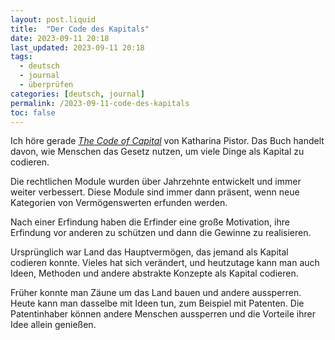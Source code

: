 ```yaml
---
layout: post.liquid
title:  "Der Code des Kapitals"
date: 2023-09-11 20:18
last_updated: 2023-09-11 20:18
tags:
  - deutsch
  - journal
  - überprüfen
categories: [deutsch, journal]
permalink: /2023-09-11-code-des-kapitals
toc: false
---
```


Ich höre gerade *[The Code of Capital](https://www.audible.com/pd/The-Code-of-Capital-Audiobook/1541431898)* von Katharina Pistor. Das Buch
handelt davon, wie Menschen das Gesetz nutzen, um viele Dinge als
Kapital zu codieren.

Die rechtlichen Module wurden über Jahrzehnte entwickelt und immer
weiter verbessert. Diese Module sind immer dann präsent, wenn neue
Kategorien von Vermögenswerten erfunden werden.

Nach einer Erfindung haben die Erfinder eine große Motivation, ihre
Erfindung vor anderen zu schützen und dann die Gewinne zu
realisieren.

Ursprünglich war Land das Hauptvermögen, das jemand als Kapital
codieren konnte. Vieles hat sich verändert, und heutzutage kann man
auch Ideen, Methoden und andere abstrakte Konzepte als Kapital
codieren.

Früher konnte man Zäune um das Land bauen und andere
aussperren. Heute kann man dasselbe mit Ideen tun, zum Beispiel mit
Patenten. Die Patentinhaber können andere Menschen aussperren und
die Vorteile ihrer Idee allein genießen.

